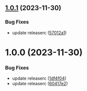 ## [1.0.1](https://github.com/veden-dental/cicd/compare/v1.0.0...v1.0.1) (2023-11-30)


### Bug Fixes

* update releaserc ([57012a1](https://github.com/veden-dental/cicd/commit/57012a1b2bfb0e8dbaa5d46d7459696b1561a641))

# 1.0.0 (2023-11-30)


### Bug Fixes

* update releaserc ([1df4f04](https://github.com/veden-dental/cicd/commit/1df4f048a4a2f010a0508733d269067b0cdd1f8c))
* update releaserc ([60417e2](https://github.com/veden-dental/cicd/commit/60417e2710d74911e75a94ef1fbdfb1f6c7223e8))
